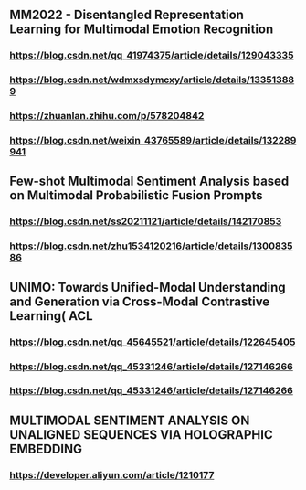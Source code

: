 ## MM2022 - Disentangled Representation Learning for Multimodal Emotion Recognition
### https://blog.csdn.net/qq_41974375/article/details/129043335
### https://blog.csdn.net/wdmxsdymcxy/article/details/133513889
### https://zhuanlan.zhihu.com/p/578204842
### https://blog.csdn.net/weixin_43765589/article/details/132289941
### 
## Few-shot Multimodal Sentiment Analysis based on Multimodal Probabilistic Fusion Prompts
### https://blog.csdn.net/ss20211121/article/details/142170853
### https://blog.csdn.net/zhu1534120216/article/details/130083586
### 
### 
### 
### 
## UNIMO: Towards Unified-Modal Understanding and Generation via Cross-Modal Contrastive Learning( ACL
### https://blog.csdn.net/qq_45645521/article/details/122645405
### https://blog.csdn.net/qq_45331246/article/details/127146266
### https://blog.csdn.net/qq_45331246/article/details/127146266
### 
### 
### 
## MULTIMODAL SENTIMENT ANALYSIS ON UNALIGNED SEQUENCES VIA HOLOGRAPHIC EMBEDDING
### https://developer.aliyun.com/article/1210177
### 
### 
### 
### 
### 
## 
### 
### 
### 
### 
### 
### 
## 
### 
### 
### 
### 
### 
### 
